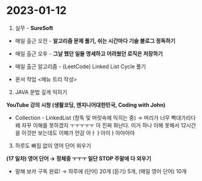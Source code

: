 # 2023-01-12
1. 실무 - **SureSoft**

- 매일 출근 오전 - **알고리즘 문제 풀기, 쉬는 시간마다 기술 블로그 정독하기**
- 매일 출근 오후 - **그날 했던 일들 명세하고 어려웠던 로직은 저장하기**

- 매일 출근 알고리즘 - (LeetCode) Linked List Cycle 풀기
- 문서 작업 <메뉴 트리 작성>

 2.  JAVA 문법 깊게 익히기

 **YouTube 강의 시청 (생활코딩, 엔지니어대한민국, Coding with John)**

 - Collection - LinkedList (정독 및 머릿속에 익히는 중) → 머리가 너무 빡대가리다 왜 자꾸 이해를 못하겠지 ㅜㅜㅜㅜㅜ 아 진짜 화난다. 이거 하나 이해 못해서 12시간을 이것만 보는데도 이해가 안감 아ㅏㅏ아이ㅏ아아아아

 3. 하루도 빠짐 없이 영어 단어 외우기

 **(17 일차) 영어 단어  → 정체중 ㅜㅜㅜ 일단 STOP 주말에 다 외우기**

- 말해 보카 구독 완료! → 하루에 (단어) 20개 (듣기) 5개, (매일 영어 단어) 10개
